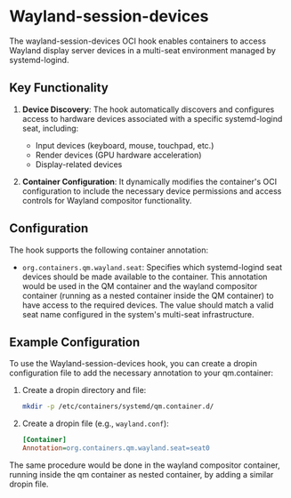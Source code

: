# Wayland-session-devices

The wayland-session-devices OCI hook enables containers to access Wayland display server devices in a multi-seat
environment managed by systemd-logind.

## Key Functionality

1. **Device Discovery**: The hook automatically discovers and configures access to hardware devices associated with a
   specific systemd-logind seat, including:

   - Input devices (keyboard, mouse, touchpad, etc.)
   - Render devices (GPU hardware acceleration)
   - Display-related devices

2. **Container Configuration**: It dynamically modifies the container's OCI configuration to include the necessary
   device permissions and access controls for Wayland compositor functionality.

## Configuration

The hook supports the following container annotation:

- `org.containers.qm.wayland.seat`: Specifies which systemd-logind seat devices should be made available to the
  container. This annotation would be used in the QM container and the wayland compositor container
  (running as a nested container inside the QM container) to have access to the required devices.
  The value should match a valid seat name configured in the system's multi-seat infrastructure.

## Example Configuration

To use the Wayland-session-devices hook, you can create a dropin configuration file to add the necessary annotation
to your qm.container:

1. Create a dropin directory and file:

   ```bash
   mkdir -p /etc/containers/systemd/qm.container.d/
   ```

2. Create a dropin file (e.g., `wayland.conf`):

   ```ini
   [Container]
   Annotation=org.containers.qm.wayland.seat=seat0
   ```

The same procedure would be done in the wayland compositor container, running inside the qm container as nested
container, by adding a similar dropin file.
